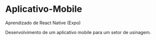 # Aplicativo-Mobile
Aprendizado de React Native (Expo)

Desenvolvimento de um aplicativo mobile para um setor de usinagem.
